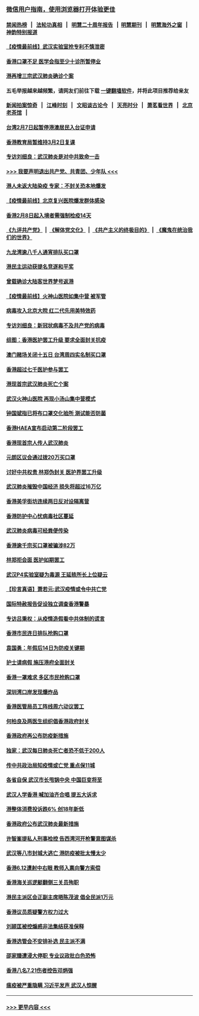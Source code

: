 ### [微信用户指南，使用浏览器打开体验更佳](https://github.com/gfw-breaker/banned-news1/blob/master/indexes/wechat-guide.md?t=0)
#### [禁闻热榜](热点新闻.md?t=0)  &nbsp;&nbsp;|&nbsp;&nbsp; [法轮功真相](https://github.com/gfw-breaker/truth/blob/master/README.md?t=0) &nbsp;&nbsp;|&nbsp;&nbsp; [明慧二十周年报告](https://github.com/gfw-breaker/mh-reports/blob/master/README.md?t=0) &nbsp;&nbsp;|&nbsp;&nbsp;[明慧期刊](https://github.com/gfw-breaker/mh-qikan) &nbsp;&nbsp;|&nbsp;&nbsp; [明慧海外之窗](https://github.com/gfw-breaker/mh-news/blob/master/README.md?t=0) &nbsp;&nbsp;|&nbsp;&nbsp; [神韵特别报道](https://github.com/gfw-breaker/mh-news/blob/master/shenyun.md?t=0)
#### [【疫情最前线】武汉实验室抢专利不慎泄密](../pages/nsc415/n11850310.md?t=02072133) 
#### [香港口罩不足 医学会指至少十诊所暂停业](../pages/nsc415/n11850301.md?t=02072133) 
#### [港再增三宗武汉肺炎确诊个案](../pages/nsc415/n11850328.md?t=02072133) 
#### 五毛举报越来越频繁，请网友们前往下载 [一键翻墙软件](https://github.com/gfw-breaker/ssr-accounts)，并将此项目推荐给亲友
#### [新闻拍案惊奇](https://github.com/gfw-breaker/banned-news1/blob/master/pages/link4.md) &nbsp;&nbsp;|&nbsp;&nbsp; [江峰时刻](https://github.com/gfw-breaker/banned-news1/blob/master/pages/link4.md) &nbsp;&nbsp;|&nbsp;&nbsp; [文昭谈古论今](https://github.com/gfw-breaker/banned-news1/blob/master/pages/link4.md) &nbsp;&nbsp;|&nbsp;&nbsp; [天亮时分](https://github.com/gfw-breaker/banned-news1/blob/master/pages/link4.md) &nbsp;&nbsp;|&nbsp;&nbsp; [萧茗看世界](https://github.com/gfw-breaker/banned-news1/blob/master/pages/link4.md) &nbsp;&nbsp;|&nbsp;&nbsp; [北京老茶馆](https://github.com/gfw-breaker/banned-news1/blob/master/pages/link4.md) &nbsp;&nbsp;|&nbsp;&nbsp; 
#### [台湾2月7日起暂停港澳居民入台证申请](../pages/nsc415/n11850304.md?t=02072133) 
#### [香港教育局暂维持3月2日复课](../pages/nsc415/n11850260.md?t=02072133) 
#### [专访刘细良：武汉肺炎是对中共致命一击](../pages/nsc415/n11849934.md?t=02072133) 
#### [>>> 我要声明退出共产党、共青团、少年队 <<<](https://github.com/begood0513/goodnews/blob/master/quit/letter.md) 
#### [港人未返大陆染疫 专家：不封关恐本地爆发](../pages/nsc415/n11848021.md?t=02072133) 
#### [【疫情最前线】北京复兴医院爆发群体感染](../pages/nsc415/n11847626.md?t=02072133) 
#### [香港2月8日起入境者需强制检疫14天](../pages/nsc415/n11847658.md?t=02072133) 
#### [《九评共产党》](https://github.com/begood0513/9ping.md/blob/master/README.md) &nbsp;|&nbsp; [《解体党文化》](../../../../jtdwh.md/blob/master/README.md)  &nbsp;|&nbsp; [《共产主义的终极目的》](../../../../gczydzjmd.md/blob/master/README.md) &nbsp;|&nbsp; [《魔鬼在统治我们的世界》](../../../../mgztzwmdsj.md/blob/master/README.md) 
#### [九龙湾逾八千人通宵排队买口罩](../pages/nsc415/n11847647.md?t=02072133) 
#### [港民主运动获提名竞逐和平奖](../pages/nsc415/n11847633.md?t=02072133) 
#### [曾载确诊大陆客世界梦号返港](../pages/nsc415/n11847608.md?t=02072133) 
#### [【疫情最前线】火神山医院如集中营 被军管](../pages/nsc415/n11847524.md?t=02072133) 
#### [病毒攻入北京大院 红二代先用美特效药](../pages/nsc415/n11847427.md?t=02072133) 
#### [专访刘细良：新冠状病毒不及共产党的病毒](../pages/nsc415/n11847164.md?t=02072133) 
#### [组图：香港医护罢工升级 要求全面封关抗疫](../pages/nsc415/n11844107.md?t=02072133) 
#### [澳门赌场关闭十五日 台湾周四实名制买口罩](../pages/nsc415/n11845083.md?t=02072133) 
#### [香港超过七千医护参与罢工](../pages/nsc415/n11845051.md?t=02072133) 
#### [港现首宗武汉肺炎死亡个案](../pages/nsc415/n11844998.md?t=02072133) 
#### [武汉火神山医院 再现小汤山集中营模式](../pages/nsc415/n11844763.md?t=02072133) 
#### [钟国斌指已将布口罩交化验所 测试能否防菌](../pages/nsc415/n11842783.md?t=02072133) 
#### [香港HAEA宣布启动第二阶段罢工](../pages/nsc415/n11842723.md?t=02072133) 
#### [香港现首宗人传人武汉肺炎](../pages/nsc415/n11842766.md?t=02072133) 
#### [元朗区议会通过拨20万买口罩](../pages/nsc415/n11842754.md?t=02072133) 
#### [讨好中共权贵 林郑伪封关 医护界罢工升级](../pages/nsc415/n11842359.md?t=02072133) 
#### [武汉肺炎摧毁中国经济 损失将超过16万亿](../pages/nsc415/n11839723.md?t=02072133) 
#### [香港美孚街坊连续两日反对设隔离营](../pages/nsc415/n11839962.md?t=02072133) 
#### [香港防护中心忧病毒社区蔓延](../pages/nsc415/n11839933.md?t=02072133) 
#### [武汉肺炎病毒可经粪便传染](../pages/nsc415/n11839939.md?t=02072133) 
#### [香港逾千宗买口罩被骗涉82万](../pages/nsc415/n11839914.md?t=02072133) 
#### [林郑拒会面 医护如期罢工](../pages/nsc415/n11839892.md?t=02072133) 
#### [武汉P4实验室疑为毒源 王延轶所长上位疑云](../pages/nsc415/n11835543.md?t=02072133) 
#### [【珍言真语】萧若元:武汉疫情或令中共亡党](../pages/nsc415/n11829394.md?t=02072133) 
#### [国际特赦报告促设独立调查香港警暴](../pages/nsc415/n11833845.md?t=02072133) 
#### [专访吕秉权：从疫情造假看中共体制的谎言](../pages/nsc415/n11833813.md?t=02072133) 
#### [香港市民连日排队抢购口罩](../pages/nsc415/n11833794.md?t=02072133) 
#### [袁国勇：年假后14日为防疫关键期](../pages/nsc415/n11831088.md?t=02072133) 
#### [护士请病假 施压港府全面封关](../pages/nsc415/n11831030.md?t=02072133) 
#### [香港一罩难求 多区市民抢购口罩](../pages/nsc415/n11831002.md?t=02072133) 
#### [深圳湾口岸发现爆炸品](../pages/nsc415/n11828802.md?t=02072133) 
#### [香港医管局员工阵线周六动议罢工](../pages/nsc415/n11828762.md?t=02072133) 
#### [何柏良及两医生组织倡香港政府封关](../pages/nsc415/n11828749.md?t=02072133) 
#### [香港政府再公布防疫新措施](../pages/nsc415/n11828716.md?t=02072133) 
#### [独家：武汉每日肺炎死亡者恐不低于200人](../pages/nsc415/n11828240.md?t=02072133) 
#### [传中共政治局知疫情或亡党 重点保11城](../pages/nsc415/n11828145.md?t=02072133) 
#### [各省自保 武汉市长甩锅中央 中国巨变将至](../pages/nsc415/n11828021.md?t=02072133) 
#### [武汉人学香港 喊加油齐合唱 提五大诉求](../pages/nsc415/n11827046.md?t=02072133) 
#### [港整体消费投诉跌6% 创18年新低](../pages/nsc415/n11817280.md?t=02072133) 
#### [香港政府公布武汉肺炎最新措施](../pages/nsc415/n11817152.md?t=02072133) 
#### [许智峯提私人刑事检控 告西湾河开枪警意图谋杀](../pages/nsc415/n11817132.md?t=02072133) 
#### [武汉等八市封城大逃亡 港防疫被批太慢太少](../pages/nsc415/n11817058.md?t=02072133) 
#### [香港6.12遭射中右眼 教师入禀向警方索偿](../pages/nsc415/n11814678.md?t=02072133) 
#### [香港海关巡逻艇翻侧三关员殉职](../pages/nsc415/n11814604.md?t=02072133) 
#### [港民主派区会正副主席晤陈茂波 倡全民派1万元](../pages/nsc415/n11814582.md?t=02072133) 
#### [香港议员质疑警方权力过大](../pages/nsc415/n11814560.md?t=02072133) 
#### [刘颕匡被控煽惑非法集结获准保释](../pages/nsc415/n11811727.md?t=02072133) 
#### [香港选管会不安排补选 民主派不满](../pages/nsc415/n11811691.md?t=02072133) 
#### [邵家臻遭浸大停职 专业议政批白色恐怖](../pages/nsc415/n11811670.md?t=02072133) 
#### [香港八名7.21伤者控告邓炳强](../pages/nsc415/n11811623.md?t=02072133) 
#### [瘟疫被严重隐瞒 习近平发声 武汉人惊醒](../pages/nsc415/n11811186.md?t=02072133) 

----
#### [ >>> 更早内容 <<< ](../indexes/nsc415-earlier.md)
